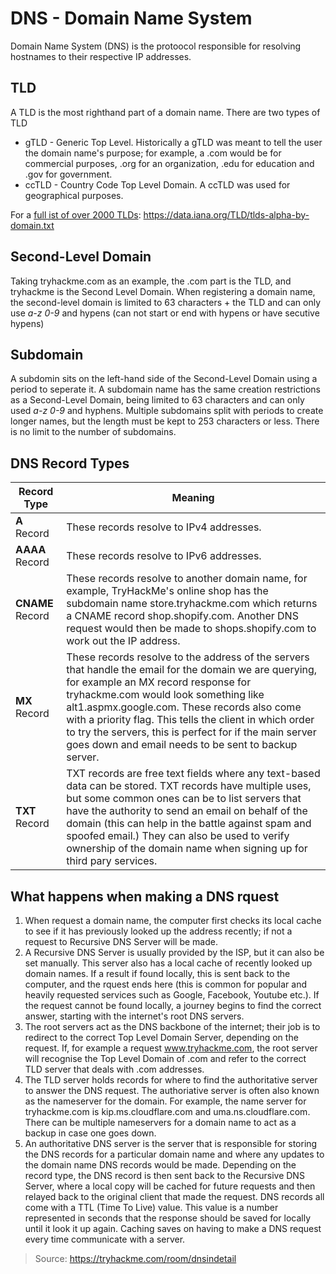 # DNS - Domain Name System
Domain Name System (DNS) is the protoocol responsible for resolving hostnames to their respective IP addresses.

## TLD
A TLD is the most righthand part of a domain name. There are two types of TLD
 * gTLD - Generic Top Level. Historically a gTLD was meant to tell the user the domain name's purpose; for example, a .com would be for commercial purposes, .org for an organization, .edu for education and .gov for government.
 * ccTLD - Country Code Top Level Domain. A ccTLD was used for geographical purposes. 

For a [full ist of over 2000 TLDs](tlds-alpha-by-domain.txt): https://data.iana.org/TLD/tlds-alpha-by-domain.txt

## Second-Level Domain
Taking tryhackme.com as an example, the .com part is the TLD, and tryhackme is the Second Level Domain. When registering a domain name, the second-level domain is limited to 63 characters + the TLD and can only use *a-z 0-9* and hypens (can not start or end with hypens or have secutive hypens)

## Subdomain
A subdomin sits on the left-hand side of the Second-Level Domain using a period to seperate it. A subdomain name has the same creation restrictions as a Second-Level Domain, being limited to 63 characters and can only used *a-z 0-9* and hyphens. Multiple subdomains split with periods to create longer names, but the length must be kept to 253 characters or less. There is no limit to the number of subdomains.

## DNS Record Types
|Record Type|Meaning|
|---|---|
|**A** Record|These records resolve to IPv4 addresses.|
|**AAAA** Record|These records resolve to IPv6 addresses.|
|**CNAME** Record|These records resolve to another domain name, for example, TryHackMe's online shop has the subdomain name store.tryhackme.com which returns a CNAME record shop.shopify.com. Another DNS request would then be made to shops.shopify.com to work out the IP address.|
|**MX** Record|These records resolve to the address of the servers that handle the email for the domain we are querying, for example an MX record response for tryhackme.com would look something like alt1.aspmx.google.com. These records also come with a priority flag. This tells the client in which order to try the servers, this is perfect for if the main server goes down and email needs to be sent to backup server.|
|**TXT** Record|TXT records are free text fields where any text-based data can be stored. TXT records have multiple uses, but some common ones can be to list servers that have the authority to send an email on behalf of the domain (this can help in the battle against spam and spoofed email.) They can also be used to verify ownership of the domain name when signing up for third pary services.|
  

## What happens when making a DNS rquest
 1. When request a domain name, the computer first checks its local cache to see if it has previously looked up the address recently; if not a request to Recursive DNS Server will be made. 
 2. A Recursive DNS Server is usually provided by the ISP, but it can also be set manually. This server also has a local cache of recently looked up domain names. If a result if found locally, this is sent back to the computer, and the rquest ends here (this is common for popular and heavily requested services such as Google, Facebook, Youtube etc.). If the request cannot be found locally, a journey begins to find the correct answer, starting with the internet's root DNS servers. 
 3. The root servers act as the DNS backbone of the internet; their job is to redirect to the correct Top Level Domain Server, depending on the request. If, for example a request www.tryhackme.com, the root server will recognise the Top Level Domain of .com and refer to the correct TLD server that deals with .com addresses.
 4. The TLD server holds records for where to find the authoritative server to answer the DNS request. The authoriative server is often also known as the nameserver for the domain. For example, the name server for tryhackme.com is kip.ms.cloudflare.com and uma.ns.cloudflare.com. There can be multiple nameservers for a domain name to act as a backup in case one goes down.
 5. An authoritative DNS server is the server that is responsible for storing the DNS records for a particular domain name and where any updates to the domain name DNS records would be made. Depending on the record type, the DNS record is then sent back to the Recursive DNS Server, where a local copy will be cached for future requests and then relayed back to the original client that made the request. DNS records all come with a TTL (Time To Live) value. This value is a number represented in seconds that the response should be saved for locally until it look it up again. Caching saves on having to make a DNS request every time communicate with a server.

> Source: https://tryhackme.com/room/dnsindetail
